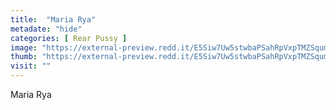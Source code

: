 ```yaml
---
title:  "Maria Rya"
metadate: "hide"
categories: [ Rear Pussy ]
image: "https://external-preview.redd.it/E5Siw7Uw5stwbaPSahRpVxpTMZSqumP4dro2j3gUoI4.jpg?auto=webp&s=357a704eb791fcd4beb1b3fa9050369bc5e94dee"
thumb: "https://external-preview.redd.it/E5Siw7Uw5stwbaPSahRpVxpTMZSqumP4dro2j3gUoI4.jpg?width=1080&crop=smart&auto=webp&s=0316c3258022ed34726d172a071392453a20ae8c"
visit: ""
---
```

Maria Rya
